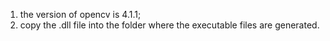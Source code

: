 1. the version of opencv is 4.1.1;
2. copy the .dll file into the folder where the executable files are generated.
